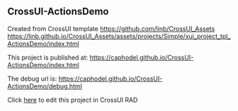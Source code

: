 ## CrossUI-ActionsDemo
Created from CrossUI template https://github.com/linb/CrossUI_Assets
                                                     https://linb.github.io/CrossUI_Assets/assets/projects/Simple/xui_project_tpl_ActionsDemo/index.html

This project is published at: https://caphodel.github.io/CrossUI-ActionsDemo/index.html

The debug url is: https://caphodel.github.io/CrossUI-ActionsDemo/debug.html

Click [here](https://crossui.com/RADGithub/#!from=github&owner=caphodel&repo=CrossUI-ActionsDemo) to edit this project in CrossUI RAD
